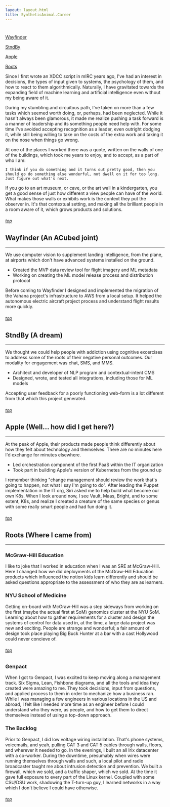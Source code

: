 ```yaml
---
layout: layout.html
title: SyntheticAnimal.Career
---
```


# <a name="top"></a>

<div class="waypoints">

[Wayfinder](#wayfinder)

[StndBy](#stndby)

[Apple](#apple)

[Roots](#roots)

</div>

Since I first wrote an XDCC script in mIRC years ago, I've had an interest in decisions, the types of input given to systems, the psychology of them, and how to react to them algorithmically. Naturally, I have gravitated towards the expanding field of machine learning and artificial intelligence even without my being aware of it.

During my stumbling and circuitous path, I've taken on more than a few tasks which seemed worth doing, or, perhaps, had been neglected. While it hasn't always been glamorous, it made me realize pushing a task forward is a manner of leadership and its something people need help with. For some time I've avoided accepting recognition as a leader, even outright dodging it, while still being willing to take on the costs of the extra work and taking it on the nose when things go wrong. 

At one of the places I worked there was a quote, written on the walls of one of the buildings, which took me years to enjoy, and to accept, as a part of who I am:

    I think if you do something and it turns out pretty good, then you should go do something else wonderful, not dwell on it for too long. Just figure out what's next.

If you go to an art museum, or cave, or the art wall in a kindergarten, you get a good sense of just how different a view people can have of the world. What makes those walls or exhibits work is the context they put the observer in. It's that contextual setting, and making all the brilliant people in a room aware of it, which grows products and solutions.

###### [top](#top)

## <a name="wayfinder">Wayfinder (An ACubed joint)</a>
---
We use computer vision to supplement landing intelligence, from the plane, at airports which don't have advanced systems installed on the ground.

* Created the MVP data review tool for flight imagery and ML metadata
* Working on creating the ML model release process and distribution protocol

Before coming to Wayfinder I designed and implemented the migration of the Vahana project's infrastructure to AWS from a local setup. It helped the autonomous electric aircraft project process and understand flight results more quickly.

###### [top](#top)

## <a name="stndby">StndBy (A dream)</a>
---
We thought we could help people with addiction using cognitive excercises to address some of the roots of their negative personal outcomes. Our modality for engagement was chat, SMS, and MMS.

* Architect and developer of NLP program and contextual-intent CMS
* Designed, wrote, and tested all integrations, including those for ML models

Accepting user feedback for a poorly functioning web-form is a lot different from that which this project generated.

###### [top](#top)

## <a name="apple">Apple (Well... how did I get here?)</a>
---

At the peak of Apple, their products made people think differently about how they felt about technology and themselves. There are no minutes here I'd exchange for minutes elsewhere.

* Led orchestration component of the first PaaS within the IT organization
* Took part in building Apple's version of Kubernetes from the ground up

I remember thinking "change management should review the work that's going to happen, not what I say I'm going to do". After leading the Puppet implementation in the IT org, Siri asked me to help build what become our own K8s. When I look around now, I see Vault, Maas, Bright, and to some extent, K8s, and realize I created a creature of the same species or genus with some really smart people and had fun doing it.

###### [top](#top)

## <a name="roots">Roots (Where I came from)</a>
---

### McGraw-Hill Education

I like to joke that I worked in education when I was an SRE at McGraw-Hill. Here I changed how we did deployments of the McGraw-Hill Education products which influenced the notion kids learn differently and should be asked questions appropriate to the assessment of who they are as learners.

### NYU School of Medicine

Getting on-board with McGraw-Hill was a step sideways from working on the first (maybe the actual first at SoM) genomics cluster at the NYU SoM. Learning about how to gather requirements for a cluster and design the systems of control for data used in, at the time, a large data project was new and exciting. People are strange and wonderful; a fair amount of design took place playing Big Buck Hunter at a bar with a cast Hollywood could never concieve of.

###### [top](#top)


### Genpact

When I got to Genpact, I was excited to keep moving along a management track. Six Sigma, Lean, Fishbone diagrams, and all the tools and idea they created were amazing to me. They took decisions, input from questions, and applied process to them in order to mechanize how a business ran. While I was managing a few engineers in various locations in the US and abroad, I felt like I needed more time as an engineer before I could understand who they were, as people, and how to get them to direct themselves instead of using a top-down approach.

### The Backlog

Prior to Genpact, I did low voltage wiring installation. That's phone systems, voicemails, and yeah, pulling CAT 3 and CAT 5 cables through walls, floors, and wherever it needed to go. In the evenings, I built an all Irix datacenter with a co-worker. During the downtime, presumably when wires were running themselves through walls and such, a local pilot and radio broadcaster taught me about intrusion detection and prevention. We built a firewall, which we sold, and a traffic shaper, which we sold. At the time it gave full exposure to every part of the Linux kernel. Coupled with some CSU/DSU work, shadowing the T-turn-up guy, I learned networks in a way which I don't believe I could have otherwise.

###### [top](#top)
